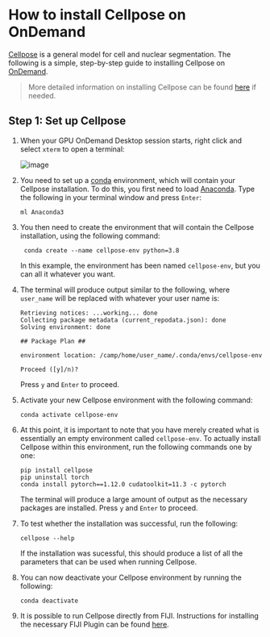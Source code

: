 # How to install Cellpose on OnDemand

[Cellpose](https://github.com/MouseLand/cellpose) is a general model for cell and nuclear segmentation. The following is a simple, step-by-step guide to installing Cellpose on [OnDemand](https://openondemand.org/).

> More detailed information on installing Cellpose can be found [here](https://github.com/MouseLand/cellpose?tab=readme-ov-file#installation) if needed.

## Step 1: Set up Cellpose

1. When your GPU OnDemand Desktop session starts, right click and select `xterm` to open a terminal:

    ![image](https://github.com/FrancisCrickInstitute/CALM/assets/31737822/c541950a-7dab-4641-982e-b657eb4e530c)

2. You need to set up a [conda](https://en.wikipedia.org/wiki/Conda_(package_manager)) environment, which will contain your Cellpose installation. To do this, you first need to load [Anaconda](https://en.wikipedia.org/wiki/Anaconda_(Python_distribution)). Type the following in your terminal window and press `Enter`:

    ```shell
    ml Anaconda3
    ```
3. You then need to create the environment that will contain the Cellpose installation, using the following command:

    ```shell
     conda create --name cellpose-env python=3.8
    ```
    In this example, the environment has been named `cellpose-env`, but you can all it whatever you want.

4. The terminal will produce output similar to the following, where `user_name` will be replaced with whatever your user name is:

   ```shell
   Retrieving notices: ...working... done
   Collecting package metadata (current_repodata.json): done
   Solving environment: done
    
   ## Package Plan ##
    
   environment location: /camp/home/user_name/.conda/envs/cellpose-env
   
   Proceed ([y]/n)?
   ```

   Press `y` and `Enter` to proceed.

5. Activate your new Cellpose environment with the following command:

    ```shell
    conda activate cellpose-env
    ```
6. At this point, it is important to note that you have merely created what is essentially an empty environment called `cellpose-env`. To actually install Cellpose within this environment, run the following commands one by one:

    ```shell
    pip install cellpose
    pip uninstall torch
    conda install pytorch==1.12.0 cudatoolkit=11.3 -c pytorch
    ```
    The terminal will produce a large amount of output as the necessary packages are installed.     Press `y` and `Enter` to proceed.
7. To test whether the installation was successful, run the following:

    ```shell
    cellpose --help
    ```
    If the installation was sucessful, this should produce a list of all the parameters that can be used when running Cellpose.
8. You can now deactivate your Cellpose environment by running the following:

    ```shell
    conda deactivate
    ```
9. It is possible to run Cellpose directly from FIJI. Instructions for installing the necessary FIJI Plugin can be found [here](https://github.com/BIOP/ijl-utilities-wrappers?tab=readme-ov-file#ib-fiji---cellpose-wrapper).
